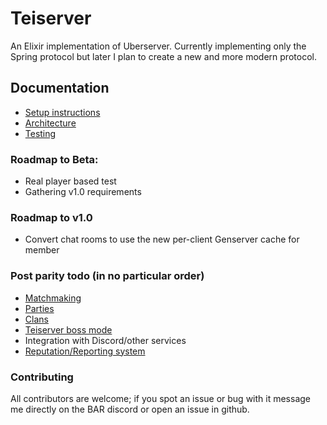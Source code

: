 # Teiserver
An Elixir implementation of Uberserver. Currently implementing only the Spring protocol but later I plan to create a new and more modern protocol.

## Documentation
- [Setup instructions](documents/setup.md)
- [Architecture](documents/architecture.md)
- [Testing](documents/testing.md)

### Roadmap to Beta:
- Real player based test
- Gathering v1.0 requirements

### Roadmap to v1.0
- Convert chat rooms to use the new per-client Genserver cache for member

### Post parity todo (in no particular order)
- [Matchmaking](documents/spring/matchmaking.md)
- [Parties](documents/spring/parties.md)
- [Clans](documents/designs/clans.md)
- [Teiserver boss mode](documents/designs/teiserver_boss.md)
- Integration with Discord/other services
- [Reputation/Reporting system](documents/designs/reputation.md)

### Contributing
All contributors are welcome; if you spot an issue or bug with it message me directly on the BAR discord or open an issue in github.
